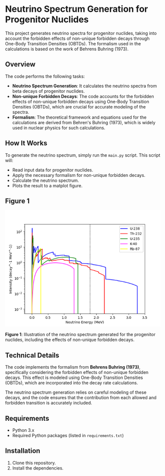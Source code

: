# Neutrino Spectrum Generation for Progenitor Nuclides

This project generates neutrino spectra for progenitor nuclides, taking into account the forbidden effects of non-unique forbidden decays through One-Body Transition Densities (OBTDs). The formalism used in the calculations is based on the work of Behrens Buhring (1973).

## Overview

The code performs the following tasks:
- **Neutrino Spectrum Generation**: It calculates the neutrino spectra from beta decays of progenitor nuclides.
- **Non-unique Forbidden Decays**: The code accounts for the forbidden effects of non-unique forbidden decays using One-Body Transition Densities (OBTDs), which are crucial for accurate modeling of the spectra.
- **Formalism**: The theoretical framework and equations used for the calculations are derived from Behren's Buhring (1973), which is widely used in nuclear physics for such calculations.

## How It Works

To generate the neutrino spectrum, simply run the `main.py` script. This script will:
- Read input data for progenitor nuclides.
- Apply the necessary formalism for non-unique forbidden decays.
- Calculate the neutrino spectrum.
- Plots the result to a matplot figure.

## Figure 1

![Neutrino Spectrum Generation](Figure_1.png)

**Figure 1**: Illustration of the neutrino spectrum generated for the progenitor nuclides, including the effects of non-unique forbidden decays.

## Technical Details

The code implements the formalism from **Behrens Buhring (1973)**, specifically considering the forbidden effects of non-unique forbidden decays. This effect is modeled using One-Body Transition Densities (OBTDs), which are incorporated into the decay rate calculations.

The neutrino spectrum generation relies on careful modeling of these decays, and the code ensures that the contribution from each allowed and forbidden transition is accurately included.

## Requirements

- Python 3.x
- Required Python packages (listed in `requirements.txt`)

## Installation

1. Clone this repository.
2. Install the dependencies.
